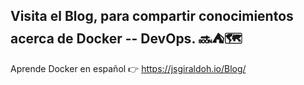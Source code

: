 ## Visita el Blog, para compartir conocimientos acerca de Docker -- DevOps. 🔜⛺🗺 
   Aprende Docker en español
   👉 https://jsgiraldoh.io/Blog/

<!--
**jsgiraldoh/jsgiraldoh** is a ✨ _special_ ✨ repository because its `README.md` (this file) appears on your GitHub profile.

Here are some ideas to get you started:

- 🔭 I’m currently working on ...
- 🌱 I’m currently learning ...
- 👯 I’m looking to collaborate on ...
- 🤔 I’m looking for help with ...
- 💬 Ask me about ...
- 📫 How to reach me: ...
- 😄 Pronouns: ...
- ⚡ Fun fact: ...
-->

